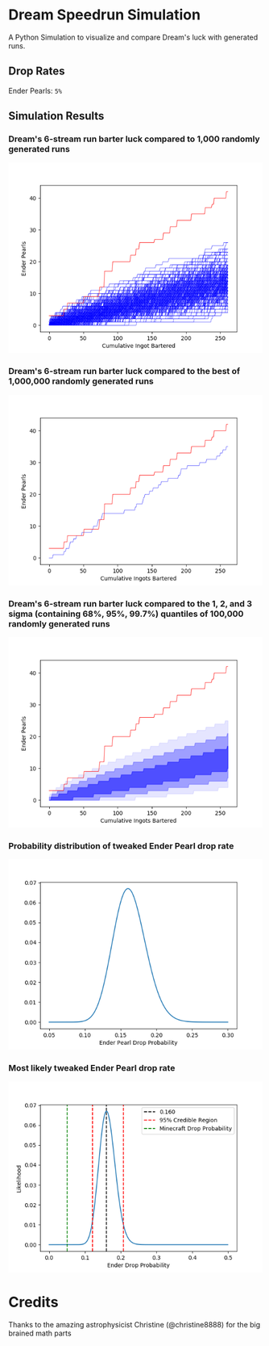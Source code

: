# Dream Speedrun Simulation
A Python Simulation to visualize and compare Dream's luck with generated runs.

## Drop Rates
Ender Pearls: ```5%```

## Simulation Results
### Dream's 6-stream run barter luck compared to 1,000 randomly generated runs
![](/imgs/runs.png)

### Dream's 6-stream run barter luck compared to the best of 1,000,000 randomly generated runs
![](/imgs/best_run.png)

### Dream's 6-stream run barter luck compared to the 1, 2, and 3 sigma (containing 68%, 95%, 99.7%) quantiles of 100,000 randomly generated runs
![](/imgs/quantiles.png)

### Probability distribution of tweaked Ender Pearl drop rate
![](/imgs/drop_probability.png)

### Most likely tweaked Ender Pearl drop rate
![](/imgs/most_likely_drop.png)

# Credits
Thanks to the amazing astrophysicist Christine (@christine8888) for the big brained math parts
